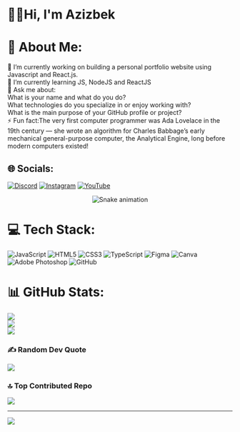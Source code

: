 # 🖐🏼Hi, I'm Azizbek
# 💫 About Me:
🔭 I’m currently working on building a personal portfolio website using Javascript and React.js.<br>🌱 I’m currently learning JS, NodeJS and ReactJS<br>💬 Ask me about:<br>What is your name and what do you do?<br>What technologies do you specialize in or enjoy working with?<br>What is the main purpose of your GitHub profile or project?<br>⚡ Fun fact:The very first computer programmer was Ada Lovelace in the 19th century — she wrote an algorithm for Charles Babbage’s early mechanical general-purpose computer, the Analytical Engine, long before modern computers existed!


## 🌐 Socials:
[![Discord](https://img.shields.io/badge/Discord-%237289DA.svg?logo=discord&logoColor=white)](https://discord.gg/carnage_728_70144) [![Instagram](https://img.shields.io/badge/Instagram-%23E4405F.svg?logo=Instagram&logoColor=white)](https://instagram.com/azeezbek_777) [![YouTube](https://img.shields.io/badge/YouTube-%23FF0000.svg?logo=YouTube&logoColor=white)](https://youtube.com/@Fraypix_Editz) 

<!-- Snake Game Repo View -->

<div align="center">
  <img src="https://profile-readme-generator.com/assets/snake.svg" alt="Snake animation" />
</div>

# 💻 Tech Stack:
![JavaScript](https://img.shields.io/badge/javascript-%23323330.svg?style=for-the-badge&logo=javascript&logoColor=%23F7DF1E) ![HTML5](https://img.shields.io/badge/html5-%23E34F26.svg?style=for-the-badge&logo=html5&logoColor=white) ![CSS3](https://img.shields.io/badge/css3-%231572B6.svg?style=for-the-badge&logo=css3&logoColor=white) ![TypeScript](https://img.shields.io/badge/typescript-%23007ACC.svg?style=for-the-badge&logo=typescript&logoColor=white) ![Figma](https://img.shields.io/badge/figma-%23F24E1E.svg?style=for-the-badge&logo=figma&logoColor=white) ![Canva](https://img.shields.io/badge/Canva-%2300C4CC.svg?style=for-the-badge&logo=Canva&logoColor=white) ![Adobe Photoshop](https://img.shields.io/badge/adobe%20photoshop-%2331A8FF.svg?style=for-the-badge&logo=adobe%20photoshop&logoColor=white) ![GitHub](https://img.shields.io/badge/github-%23121011.svg?style=for-the-badge&logo=github&logoColor=white)
# 📊 GitHub Stats:
![](https://github-readme-stats.vercel.app/api?username=CRIMSONCARNAGEE&theme=aura&hide_border=false&include_all_commits=true&count_private=false)<br/>
![](https://nirzak-streak-stats.vercel.app/?user=CRIMSONCARNAGEE&theme=aura&hide_border=false)<br/>
![](https://github-readme-stats.vercel.app/api/top-langs/?username=CRIMSONCARNAGEE&theme=aura&hide_border=false&include_all_commits=true&count_private=false&layout=compact)

### ✍️ Random Dev Quote
![](https://quotes-github-readme.vercel.app/api?type=horizontal&theme=radical)

### 🔝 Top Contributed Repo
![](https://github-contributor-stats.vercel.app/api?username=CRIMSONCARNAGEE&limit=5&theme=aura&combine_all_yearly_contributions=true)

---
[![](https://visitcount.itsvg.in/api?id=CRIMSONCARNAGEE&icon=0&color=0)](https://visitcount.itsvg.in)

<!-- Proudly created with GPRM ( https://gprm.itsvg.in ) -->

